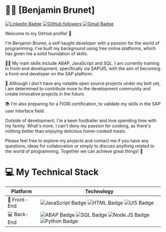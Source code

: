 # 👨🏽 [Benjamin Brunet]
[![Linkedin Badge](https://img.shields.io/badge/-Benjamin%20Brunet-blue?style=social&logo=Linkedin&logoColor=blue&link=https://www.linkedin.com/in/benbrunet/)](https://www.linkedin.com/in/benbrunet/) [![GitHub followers](https://img.shields.io/github/followers/Benjam1-B?label=Follow&style=social)](https://github.com/Benjam1-B/?tab=follow) [![Gmail Badge](https://img.shields.io/badge/-benjaminbrunet.dev@gmail.com-c14438?style=social&logo=Gmail&logoColor=red&link=mailto:benjaminbrunet.dev@gmail.com)](mailto:benjaminbrunet.dev@gmail.com)

Welcome to my GitHub profile! 👋

I'm Benjamin Brunet, a self-taught developer with a passion for the world of programming. I've built my background using free online platforms, which has given me a solid foundation of skills.

👨‍💻 My main skills include ABAP, JavaScript and SQL. I am currently training in front-end development, specifically via SAPUI5, with the aim of becoming a front-end developer on the SAP platform.

🌟 Although I don't have any notable open source projects under my belt yet, I am determined to contribute more to the development community and create innovative projects in the future.

📚 I'm also preparing for a FIORI certification, to validate my skills in the SAP user interface field.

Outside of development, I'm a keen footballer and love spending time with my family. What's more, I can't deny my passion for cooking, as there's nothing better than enjoying delicious home-cooked meals.

Please feel free to explore my projects and contact me if you have any questions, ideas for collaboration or simply to discuss anything related to the world of programming. Together we can achieve great things! 🚀

# :computer: My Technical Stack
| Platform | Technology |
|--|--|
| 📲 Front-End | ![JavaScript Badge](https://img.shields.io/badge/JavaScript-ffffff?style=for-the-badge&logo=javascript) ![HTML Badge](https://img.shields.io/badge/html-ffffff?style=for-the-badge&logo=html5) ![UI5 Badge](https://img.shields.io/badge/sapui5-ffffff?style=for-the-badge&logo=sap) 
| 💻 Back-End | ![ABAP Badge](https://img.shields.io/badge/abap-ffffff?style=for-the-badge&logo=sap) ![SQL Badge](https://img.shields.io/badge/sql-ffffff?style=for-the-badge&logo=mysql) ![Node.JS Badge](https://img.shields.io/badge/nodejs-ffffff?style=for-the-badge&logo=node.js) ![Python Badge](https://img.shields.io/badge/python-ffffff?style=for-the-badge&logo=python)
